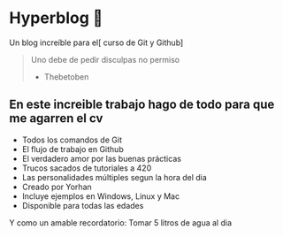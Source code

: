 # Hyperblog 💚
Un blog increíble para el[ curso de Git y Github]
> Uno debe de pedir disculpas no permiso
> - Thebetoben

## En este increible trabajo hago de todo para que me agarren el cv
* Todos los comandos de Git
* El flujo de trabajo en Github
* El verdadero amor por las buenas prácticas
* Trucos sacados de tutoriales a 420
* Las personalidades múltiples segun la hora del dia
* Creado por Yorhan
* Incluye ejemplos en Windows, Linux y Mac
* Disponible para todas las edades

Y como un amable recordatorio: Tomar 5 litros de agua al dia
